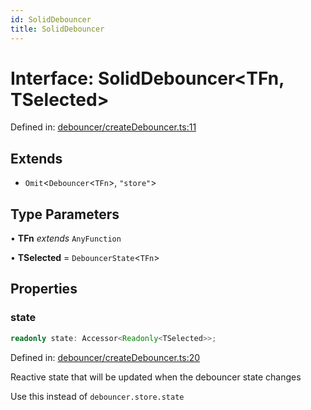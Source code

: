 ```yaml
---
id: SolidDebouncer
title: SolidDebouncer
---
```


<!-- DO NOT EDIT: this page is autogenerated from the type comments -->

# Interface: SolidDebouncer\<TFn, TSelected\>

Defined in: [debouncer/createDebouncer.ts:11](https://github.com/TanStack/pacer/blob/main/packages/solid-pacer/src/debouncer/createDebouncer.ts#L11)

## Extends

- `Omit`\<`Debouncer`\<`TFn`\>, `"store"`\>

## Type Parameters

• **TFn** *extends* `AnyFunction`

• **TSelected** = `DebouncerState`\<`TFn`\>

## Properties

### state

```ts
readonly state: Accessor<Readonly<TSelected>>;
```

Defined in: [debouncer/createDebouncer.ts:20](https://github.com/TanStack/pacer/blob/main/packages/solid-pacer/src/debouncer/createDebouncer.ts#L20)

Reactive state that will be updated when the debouncer state changes

Use this instead of `debouncer.store.state`
